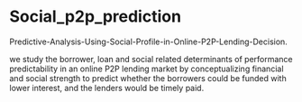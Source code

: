 # Social_p2p_prediction
Predictive-Analysis-Using-Social-Profile-in-Online-P2P-Lending-Decision.

we study the borrower, loan and social related determinants of performance predictability in an online P2P lending market by conceptualizing financial and social strength to predict whether the borrowers could be funded with lower interest, and the lenders would be timely paid.
